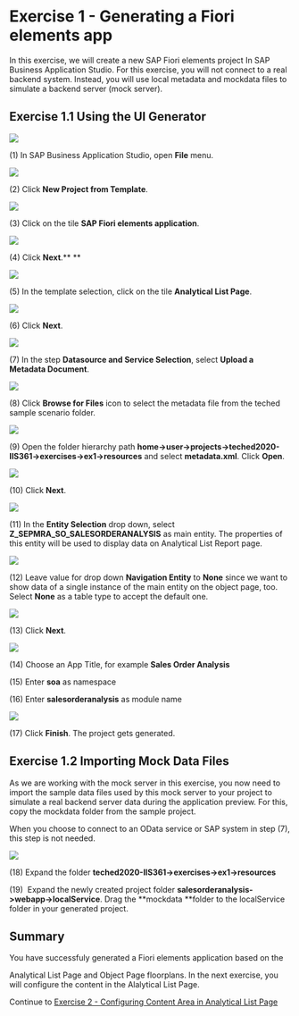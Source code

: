 Exercise 1 - Generating a Fiori elements app
============================================

In this exercise, we will create a new SAP Fiori elements project In SAP
Business Application Studio. For this exercise, you will not connect to
a real backend system. Instead, you will use local metadata and mockdata
files to simulate a backend server (mock server).

Exercise 1.1 Using the UI Generator
-----------------------------------

![](media/image1.png)

(1) In SAP Business Application Studio, open **File** menu.

![](media/image2.png)

(2) Click **New Project from Template**.

![](media/image3.png)

(3) Click on the tile **SAP Fiori elements application**.

![](media/image4.png)

(4) Click **Next**.** **

![](media/image5.png)

(5) In the template selection, click on the tile **Analytical List
Page**.

![](media/image6.png)

(6) Click **Next**.

![](media/image7.png)

(7) In the step **Datasource and Service Selection**, select **Upload a
Metadata Document**.

![](media/image8.png)

(8) Click **Browse for Files** icon to select the metadata file from the
teched sample scenario folder.

![](media/image9.png)

(9) Open the folder hierarchy path
**home-\>user-\>projects-\>teched2020-IIS361-\>exercises-\>ex1-\>resources**
and select **metadata.xml**. Click **Open**.

![](media/image10.png)

(10) Click **Next**.

![](media/image11.png)

(11) In the **Entity Selection** drop down, select
**Z_SEPMRA_SO_SALESORDERANALYSIS** as main entity. 
The properties of this entity will be used to display data on Analytical
List Report page.

![](media/image12.png)

(12) Leave value for drop down **Navigation Entity** to **None** since
we want to show data of a single instance of the main entity on the
object page, too. Select **None** as a table type to accept the default
one.

![](media/image13.png)

(13) Click **Next**.

![](media/image14.png)

(14) Choose an App Title, for example **Sales Order Analysis**

(15) Enter **soa** as namespace

(16) Enter **salesorderanalysis** as module name

![](media/image15.png)

(17) Click **Finish**. The project gets generated.

Exercise 1.2 Importing Mock Data Files
--------------------------------------

As we are working with the mock server in this exercise, you now need to
import the sample data files used by this mock server to your project to
simulate a real backend server data during the application preview. For
this, copy the mockdata folder from the sample project.

When you choose to connect to an OData service or SAP system in step
(7), this step is not needed.

![](media/image16.png)

(18) Expand the folder
**teched2020-IIS361-\>exercises-\>ex1-\>resources** 

(19)  Expand the newly created project folder
**salesorderanalysis-\>webapp-\>localService**. Drag the
**mockdata **folder to the localService folder in your generated
project.

Summary
-------

You have successfuly generated a Fiori elements application based on the

Analytical List Page and Object Page floorplans. In the next exercise,
you will configure the content in the Alalytical List Page. 

Continue to [Exercise 2 - Configuring Content Area in Analytical List
Page](../ex2/README.md)
